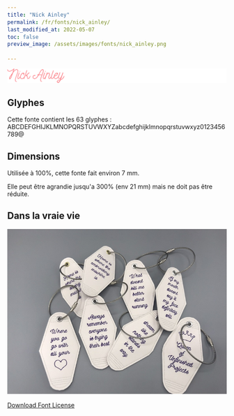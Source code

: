 ```yaml
---
title: "Nick Ainley"
permalink: /fr/fonts/nick_ainley/
last_modified_at: 2022-05-07
toc: false
preview_image: /assets/images/fonts/nick_ainley.png

---
```

![Nick Ainley](/assets/images/fonts/nick_ainley.png)

## Glyphes

Cette fonte contient les 63 glyphes :
ABCDEFGHIJKLMNOPQRSTUVWXYZabcdefghijklmnopqrstuvwxyz0123456789@

## Dimensions

Utilisée à 100%, cette fonte fait environ 7 mm.

Elle peut être agrandie jusqu'a 300% (env 21 mm) mais ne doit pas être réduite.

## Dans la vraie vie
![Porte Clés](/assets/images/fonts/nick_hainley2.jpg)


[Download Font License](https://github.com/inkstitch/inkstitch/tree/main/fonts/nick_ainley/LICENSE)
